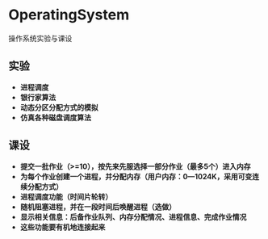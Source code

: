 # OperatingSystem
操作系统实验与课设

## 实验

- **进程调度**
- **银行家算法**
- **动态分区分配方式的模拟**
- **仿真各种磁盘调度算法**

## 课设

- **提交一批作业（>=10），按先来先服选择一部分作业（最多5个）进入内存**
- **为每个作业创建一个进程，并分配内存（用户内存：0—1024K，采用可变连续分配方式）**
- **进程调度功能（时间片轮转）**
- **随机阻塞进程，并在一段时间后唤醒进程（选做）**
- **显示相关信息：后备作业队列、内存分配情况、进程信息、完成作业情况**
- **这些功能要有机地连接起来**

